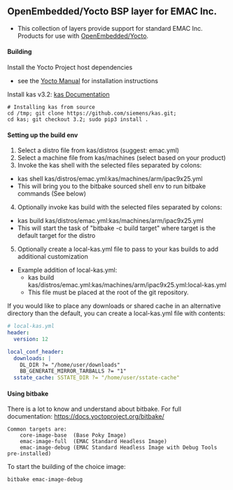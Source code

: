 ## OpenEmbedded/Yocto BSP layer for EMAC Inc.

- This collection of layers provide support for standard EMAC Inc. Products for use with [OpenEmbedded/Yocto](https://docs.yoctoproject.org/).

#### Building

Install the Yocto Project host dependencies
- see the [Yocto Manual](https://www.yoctoproject.org/docs/current/ref-manual/ref-manual.html#required-packages-for-the-build-host) for installation instructions

Install kas v3.2: [kas Documentation](https://kas.readthedocs.io/en/latest/)
```shell
# Installing kas from source
cd /tmp; git clone https://github.com/siemens/kas.git;
cd kas; git checkout 3.2; sudo pip3 install .
```

#### Setting up the build env
1. Select a distro file from kas/distros (suggest: emac.yml)
2. Select a machine file from kas/machines (select based on your product)
3. Invoke the kas shell with the selected files separated by colons:
  - kas shell kas/distros/emac.yml:kas/machines/arm/ipac9x25.yml
  - This will bring you to the bitbake sourced shell env to run bitbake commands (See below)
4. Optionally invoke kas build with the selected files separated by colons:
  - kas build kas/distros/emac.yml:kas/machines/arm/ipac9x25.yml
  - This will start the task of "bitbake -c build target" where target is the default target for the distro
5. Optionally create a local-kas.yml file to pass to your kas builds to add additional customization
  - Example addition of local-kas.yml:
    - kas build kas/distros/emac.yml:kas/machines/arm/ipac9x25.yml:local-kas.yml
    - This file must be placed at the root of the git repository.

If you would like to place any downloads or shared cache in an alternative directory than the default, you can create a local-kas.yml file with contents:
```yml
# local-kas.yml
header:
  version: 12

local_conf_header:
  downloads: |
    DL_DIR ?= "/home/user/downloads"
    BB_GENERATE_MIRROR_TARBALLS ?= "1"
  sstate_cache: SSTATE_DIR ?= "/home/user/sstate-cache"
```


#### Using bitbake

There is a lot to know and understand about bitbake. For full documentation: https://docs.yoctoproject.org/bitbake/

```
Common targets are:
    core-image-base  (Base Poky Image)
    emac-image-full  (EMAC Standard Headless Image)
    emac-image-debug (EMAC Standard Headless Image with Debug Tools pre-installed)
```
To start the building of the choice image:
```shell
bitbake emac-image-debug
```
